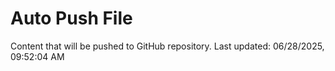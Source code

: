 # Auto Push File

Content that will be pushed to GitHub repository.
Last updated: 06/28/2025, 09:52:04 AM